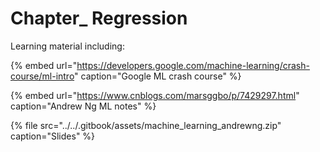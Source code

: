 # Chapter\_ Regression

Learning material including:

{% embed url="https://developers.google.com/machine-learning/crash-course/ml-intro" caption="Google ML crash course" %}

{% embed url="https://www.cnblogs.com/marsggbo/p/7429297.html" caption="Andrew Ng ML notes" %}

{% file src="../../.gitbook/assets/machine\_learning\_andrewng.zip" caption="Slides" %}





















